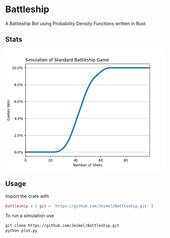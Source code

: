 # Battleship

A Battleship Bot using Probability Density Functions written in Rust.

## Stats

![alt Simulation](images/simulation.png)

## Usage

Import the crate with

```toml
battleship = { git = 'https://github.com/Jeimel/Battleship.git' }
```

To run a simulation use

```shell
git clone https://github.com/Jeimel/Battleship.git
python plot.py
```
